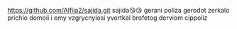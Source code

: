 https://github.com/Alfiia2/sajida.git
 sajida😘😘
gerani
poliza
gerodot
zerkalo prichlo domoii i emy vzgrycnylosi
yvertkal brofetog
derviom cippoliz
